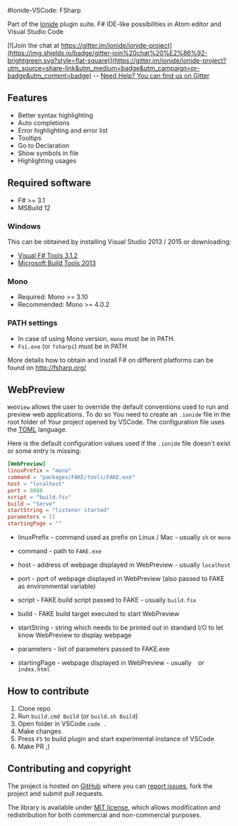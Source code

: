 #Ionide-VSCode: FSharp

Part of the [Ionide](http://ionide.io) plugin suite.
F# IDE-like possibilities in Atom editor and Visual Studio Code

[![Join the chat at https://gitter.im/ionide/ionide-project](https://img.shields.io/badge/gitter-join%20chat%20%E2%86%92-brightgreen.svg?style=flat-square)](https://gitter.im/ionide/ionide-project?utm_source=share-link&utm_medium=badge&utm_campaign=pr-badge&utm_content=badge) --  [Need Help? You can find us on Gitter](https://gitter.im/ionide/ionide-project)

## Features

- Better syntax highlighting
- Auto completions
- Error highlighting and error list
- Tooltips
- Go to Declaration
- Show symbols in file
- Highlighting usages

## Required software

* F# >= 3.1
* MSBuild 12

### Windows

This can be obtained by installing Visual Studio 2013 / 2015 or downloading:

* [Visual F# Tools 3.1.2](http://www.microsoft.com/en-us/download/details.aspx?id=44011)
* [Microsoft Build Tools 2013](https://www.microsoft.com/en-us/download/details.aspx?id=40760)

### Mono

* Required: Mono >= 3.10
* Recommended: Mono >= 4.0.2

### PATH settings

* In case of using Mono version, `mono` must be in PATH.
* `Fsi.exe` (or `fsharpi`) must be in PATH

More details how to obtain and install F# on different platforms can be found on http://fsharp.org/

## WebPreview
`WebView` allows the user to override the default conventions used to run and preview web applications. To do so You need to create an `.ionide` file in the root folder of Your project opened by VSCode. The configuration file uses the [TOML](https://github.com/toml-lang/toml) language.

Here is the default configuration values used if the `.ionide` file doesn't exist or some entry is missing:

```TOML
[WebPreview]
linuxPrefix = "mono"
command = "packages/FAKE/tools/FAKE.exe"
host = "localhost"
port = 8888
script = "build.fsx"
build = "Serve"
startString = "listener started"
parameters = []
startingPage = ""
```

* linuxPrefix - command used as prefix on Linux / Mac - usually `sh` or `mono`

* command - path to `FAKE.exe`

* host - address of webpage displayed in WebPreview - usually `localhost`

* port - port of webpage displayed in WebPreview (also passed to FAKE as environmental variable)

* script - FAKE build script passed to FAKE - usually `build.fsx`

* build - FAKE build target executed to start WebPreview

* startString - string which needs to be printed out in standard I/O to let know WebPreview to display webpage

* parameters - list of parameters passed to FAKE.exe

* startingPage - webpage displayed in WebPreview - usually ` ` or `index.html`

## How to contribute

1. Clone repo
2. Run `build.cmd Build` (or `build.sh Build`)
3. Open folder in VSCode `code .`
4. Make changes
5. Press `F5` to build plugin and start experimental instance of VSCode
6. Make PR ;)


## Contributing and copyright

The project is hosted on [GitHub](https://github.com/ionide/ionide-vscode-fsharp) where you can [report issues](https://github.com/ionide/ionide-vscode-fsharp/issues), fork
the project and submit pull requests.

The library is available under [MIT license](https://github.com/ionide/ionide-vscode-fsharp/blob/master/LICENSE.md), which allows modification and
redistribution for both commercial and non-commercial purposes.

